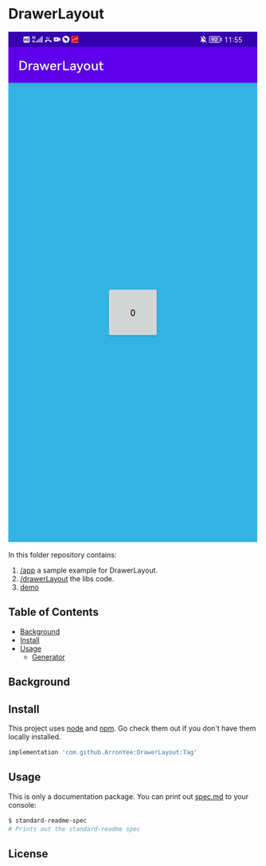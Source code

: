 # DrawerLayout

<!-- [![standard-readme compliant](https://img.shields.io/badge/readme%20style-standard-brightgreen.svg?style=flat-square)](https://github.com/RichardLitt/standard-readme) -->

![img](https://github.com/ArronYee/DrawerLayout/blob/main/ujbj4-e71nh.gif)

In this folder repository contains:

1. [/app](https://github.com/ArronYee/DrawerLayout/tree/main/app) a sample example for DrawerLayout.
2. [/drawerLayout](https://github.com/ArronYee/DrawerLayout/tree/main/drawerlayout) the libs code.
3. [demo](https://github.com/ArronYee/DrawerLayout/blob/main/app-debug.apk)

## Table of Contents

- [Background](#background)
- [Install](#install)
- [Usage](#usage)
	- [Generator](#generator)

## Background



## Install

This project uses [node](http://nodejs.org) and [npm](https://npmjs.com). Go check them out if you don't have them locally installed.

```sh
implementation 'com.github.ArronYee:DrawerLayout:Tag'
```

## Usage

This is only a documentation package. You can print out [spec.md](spec.md) to your console:

```sh
$ standard-readme-spec
# Prints out the standard-readme spec
```

## License


